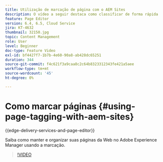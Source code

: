 ```yaml
---
title: Utilização de marcação de página com o AEM Sites
description: O vídeo a seguir destaca como classificar de forma rápida e fácil o conteúdo em um site na Adobe Experience Manager usando tags de página.
feature: Page Editor
version: 6.4, 6.5, Cloud Service
jira: KT-4632
thumbnail: 32150.jpg
topic: Content Management
role: User
level: Beginner
doc-type: Feature Video
exl-id: bf4427f7-1b7b-4e60-90a8-ab428dc65251
duration: 344
source-git-commit: f4c621f3a9caa8c2c64b8323312343fe421a5aee
workflow-type: tm+mt
source-wordcount: '45'
ht-degree: 0%

---
```


# Como marcar páginas {#using-page-tagging-with-aem-sites}

{{edge-delivery-services-and-page-editor}}

Saiba como manter e organizar suas páginas da Web no Adobe Experience Manager usando a marcação.

>[!VIDEO](https://video.tv.adobe.com/v/32150?quality=12&learn=on)
